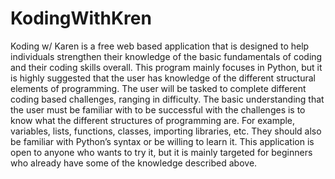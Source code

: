 # KodingWithKren
  Koding w/ Karen is a free web based application that is designed to help individuals strengthen their knowledge of the basic fundamentals of coding and their coding skills overall. This program mainly focuses in Python, but it is highly suggested that the user has knowledge of the different structural elements of programming. The user will be tasked to complete different coding based challenges, ranging in difficulty. The basic understanding that the user must be familiar with to be successful with the challenges is to know what the different structures of programming are. For example, variables, lists, functions, classes, importing libraries, etc. They should also be familiar with Python’s syntax or be willing to learn it. This application is open to anyone who wants to try it, but it is mainly targeted for beginners who already have some of the knowledge described above. 

